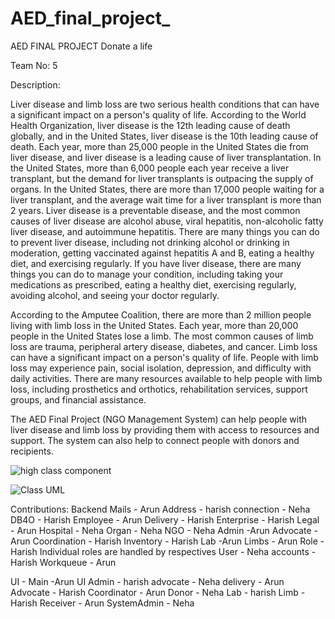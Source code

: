 # AED_final_project_

AED FINAL PROJECT
Donate a life

Team No: 5

Description:

Liver disease and limb loss are two serious health conditions that can have a significant impact on a person's quality of life. According to the World Health Organization, liver disease is the 12th leading cause of death globally, and in the United States, liver disease is the 10th leading cause of death. Each year, more than 25,000 people in the United States die from liver disease, and liver disease is a leading cause of liver transplantation. In the United States, more than 6,000 people each year receive a liver transplant, but the demand for liver transplants is outpacing the supply of organs. In the United States, there are more than 17,000 people waiting for a liver transplant, and the average wait time for a liver transplant is more than 2 years. Liver disease is a preventable disease, and the most common causes of liver disease are alcohol abuse, viral hepatitis, non-alcoholic fatty liver disease, and autoimmune hepatitis. There are many things you can do to prevent liver disease, including not drinking alcohol or drinking in moderation, getting vaccinated against hepatitis A and B, eating a healthy diet, and exercising regularly. If you have liver disease, there are many things you can do to manage your condition, including taking your medications as prescribed, eating a healthy diet, exercising regularly, avoiding alcohol, and seeing your doctor regularly.

According to the Amputee Coalition, there are more than 2 million people living with limb loss in the United States. Each year, more than 20,000 people in the United States lose a limb. The most common causes of limb loss are trauma, peripheral artery disease, diabetes, and cancer. Limb loss can have a significant impact on a person's quality of life. People with limb loss may experience pain, social isolation, depression, and difficulty with daily activities. There are many resources available to help people with limb loss, including prosthetics and orthotics, rehabilitation services, support groups, and financial assistance.

The AED Final Project (NGO Management System) can help people with liver disease and limb loss by providing them with access to resources and support. The system can also help to connect people with donors and recipients.



![high class component](https://user-images.githubusercontent.com/114235521/233880357-eedf09bc-b61b-4731-8095-c92cddf81d4f.png)


![Class UML](https://user-images.githubusercontent.com/114235521/233881463-787a9bc7-e151-4ec8-b04d-8704ac0f31e6.png)





Contributions:
Backend 
Mails - Arun
Address - harish
connection - Neha
DB4O - Harish
Employee - Arun
Delivery - Harish
Enterprise - Harish
Legal - Arun
Hospital - Neha
Organ - Neha
NGO - Neha
Admin -Arun
Advocate - Arun
Coordination - Harish
Inventory - Harish
Lab -Arun
Limbs - Arun
Role - Harish
Individual roles are handled by respectives
User - Neha
accounts - Harish
Workqueue - Arun

UI -
Main -Arun
    UI Admin - harish
advocate - Neha
    delivery - Arun
Advocate - Harish
   Coordinator - Arun
    Donor - Neha
Lab - harish
Limb - Harish
    Receiver - Arun
SystemAdmin - Neha




